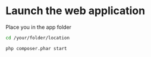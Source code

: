 

# Launch the web application

Place you in the app folder
```bash
cd /your/folder/location
```
```bash
php composer.phar start
```